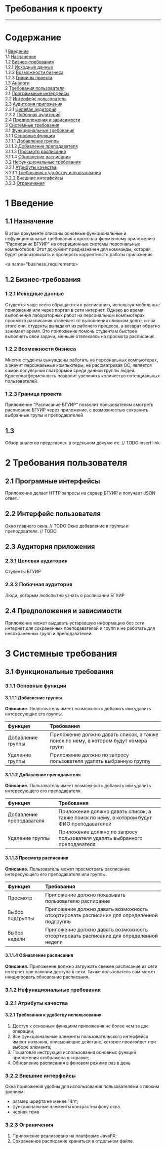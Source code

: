 #  Требования к проекту

---

# Содержание
1 [Введение](#intro)  
1.1 [Назначение](#for_what)  
1.2 [Бизнес-требования](#business_requirements)  
1.2.1 [Исходные данные](#given_data)  
1.2.2 [Возможности бизнеса](#business_opportunities)  
1.2.3 [Границы проекта](#project_limit)  
1.3 [Аналоги](#analogues)  
2 [Требования пользователя](#user_requirements)  
2.1 [Программные интерфейсы](#program_interfaces)  
2.2 [Интерфейс пользователя](#user_interface)  
2.3 [Аудитория приложения](#users)   
2.3.1 [Целевая аудитория](#target_users)  
2.3.2 [Побочная аудитория](#another_users)  
2.4 [Предположения и зависимости](#dependencies)  
3 [Системные требования](#system_requirements)  
3.1 [Функциональные требования](#functional_requirements)  
3.1.1 [Основные функции](#main_functions)  
3.1.1.1 [Добавление группы](#add_group)  
3.1.1.2 [Добавление преподавателя](#add_teacher)  
3.1.1.3 [Просмотр расписания](#look_schedule)  
3.1.1.4 [Обновление расписания](#up_to_date_schedule)   
3.2 [Нефункциональные требования](#non_functional_requirements)  
3.2.1 [Атрибуты качества](#quality_attributes)  
3.2.1.1 [Требования к удобству использования](#requirements_for_easy_use)  
3.2.2 [Внешние интерфейсы](#external_interfaces)  
3.2.3 [Ограничения](#restrictions) 

<a name="intro"/>

# 1 Введение

<a name="for_what"/>

## 1.1 Назначение
В этом документе описаны основные функциональные и
нефункциональные требования к кроссплатформенному приложению  
"Расписание БГУИР" на операционные системы персональных компьютеров.
Этот документ предназначен для комманды, которая будет 
реализовывать и проверять корректность работы приложения.
 
<a name="business_requirements>
 
## 1.2 Бизнес-требования
 
<a name="given_information"/>
 
### 1.2.1 Исходные данные
Студенты чаще всего обращаются к расписанию, используя мобильные приложения или 
через портал в сети интернет. Однако во время выполнения лабораторных работ на 
персональном компьютерах просмотр расписания отвлекает от выполнения слишком долго, 
из-за этого они, студенты выпадают из рабочего процесса, а возврат обратно 
занимает время. Это приложение помочь студентам быстрее выполнять свои задачи,
меньше отвлекаясь на просмотр расписания.
 
<a name="business_opportunities"/>

### 1.2.2 Возможности бизнеса
Многие студенты вынуждены работать на персональных компьютерах, а значит 
персональные компьютеры, не рассматривая ОС, является самой популярной 
платформой среди данной группы людей. Кроссплатформенность позволит 
увеличить количество потенциальных пользователей.

<a name="project_limit"/>

### 1.2.3 Граница проекта
Приложение "Расписание БГУИР" позволит пользователям смотреть расписание 
БГУИР через приложение, с возможностью сохранить выбранные групы и преподавателей

<a name="analogues"/>

## 1.3
Обзор аналогов представлен в отдельном документе. // TODO insert link

<a name="user_requirements"/>

# 2 Требования пользователя

<a name="program_interface"/>

## 2.1 Програмные интерфейсы
Приложение делает HTTP запросы на сервер БГУИР и получает JSON ответ.

<a name="user_interface"/>

## 2.2 Интерфейс пользователя
Окно главного окна.
// TODO 
Окно добавление я группы и преподователя.
// TODO

<a name="users"/>

## 2.3 Аудитория приложения

<a name="target_users"/>

### 2.3.1 Целевая аудитория
Студенты БГУИР

<a name="another_users"/>

### 2.3.2 Побочная аудитория
Люди, которым любопытно узнать о расписании БГУИР

<a name="dependencies"/>

## 2.4 Предположения и зависимости
Приложение может выдавать устаревшую информацию без сети интернет
для сохраненных преподавателей и групп и не работать для несохраненных
групп и преподавателей.

<a name="system_requirements"/>

# 3 Системные требования

<a name="functional_requirements"/>

## 3.1 Функциональные требования

<a name="main_functions"/>

### 3.1.1 Основные функции

<a name="add_group"/>

#### 3.1.1.1 Добавление группы
**Описание.** Пользователь имеет возможность добавить или удалить
 интересующие его группы.
 
| Функция | Требования |
|:---|:---|
| Добавление группы | Приложение должно давать список, а также поиск по нему, в котором будут номера групп |
| Удаление группы | Приложение должно по запросу пользователя удалять выбранную группу |

<a name="add_teacher"/>

#### 3.1.1.2 Добавление преподавателя
**Описание.** Пользователь имеет возможность добавить или удалить
 интересующего его преподавателя.
 
| Функция | Требования |
|:---|:---|
| Добавление преподавателя | Приложение должно давать список, а также поиск по нему, в котором будут ФИО преподавателей |
| Удаление группы | Приложение должно по запросу пользователя удалять выбранного преподавателя |

<a name="look_schedule"/>

#### 3.1.1.3 Просмотр расписания
**Описание.** Пользователь может просмотреть расписание интересующего его
преподавателя или группы.

| Функция | Требования |
|:---|:---|
| Просмотр | Приложение должно показывать пользователю расписание |
| Выбор подгруппы | Приложение должно давать возможность отсортировать расписание для определенной подгруппы |
| Выбор недели | Приложение должно давать возможность отсортировать расписание для определенной недели |

<a name="up_to_date_schedule"/>

#### 3.1.1.4 Обнавление расписания
**Описания.** Приложение должно загружать свежее расписание из сети интернет при 
наличии доступа к сети. Также пользователь сам может инициировать обновление расписания.

<a name="non_functional_requirements"/>

### 3.1.2 Нефункциональные требования

<a name="quality_attributes"/>

### 3.2.1 Атрибуты качества

<a name="requirements_for_ease_of_use"/>

#### 3.2.1 Требования к удобству использования
1. Доступ к основным функциям приложения не более чем за две операции;
2. Все функциональные элементы пользовательского интерфейса имеют названия, описывающие действие, которое произойдет при выборе элемента;
3. Пошаговая инструкция использования основных функций приложения отображена в справке;
4. Обновление расписания в фоновом режиме раз в день

<a name="external_interfaces"/>

### 3.2.2 Внешние интерфейсы
Окна приложения удобны для использования пользователями с плохим зрением:
  * размер шрифта не менее 14пт;
  * функциональные элементы контрастны фону окна.
  * черная тема
  
### 3.2.3 Ограничения
1. Приложение реализовано на платформе JavaFX;
2. Сохраненное расписание храниться в отдельном файле.
